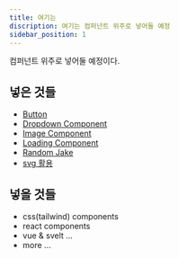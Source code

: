 ```yaml
---
title: 여기는
discription: 여기는 컴퍼넌트 위주로 넣어둘 예정
sidebar_position: 1
---
```


컴퍼넌트 위주로 넣어둘 예정이다.

## 넣은 것들

- [Button](/docs/CSS-Components/button)
- [Dropdown Component](/docs/React-Components/dropdown)
- [Image Component](/docs/React-Components/image)
- [Loading Component](/docs/React-Components/loading)
- [Random Jake](/docs/React-Components/random-jake)
- [svg 활용](/docs/React-Components/svg)

## 넣을 것들

- css(tailwind) components
- react components
- vue & svelt ...
- more ...
